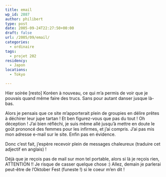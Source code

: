 ```yaml
---
title: email
wp_id: 2887
author: philibert
type: post
date: 2005-09-24T22:27:50+00:00
draft: false
url: /2005/09/email/
categories:
  - ordinaire
tags:
  - projet 202
residency:
  - Japon
locations:
  - Tokyo

---
```

Hier soirée [resto] Koréen à nouveau, ce qui m&rsquo;a permis de voir que je pouvais quand même faire des trucs. Sans pour autant danser jusque là-bas.

Alors je pensais que ce site m&rsquo;apporterait plein de groupies en délire prêtes à déchirer leur jupe tartan ! Et ben figurez-vous que pas du tout ! Oh déception ! J&rsquo;ai bien réfléchi, je suis même allé jusqu&rsquo;à mettre en doute le goût prononcé des femmes pour les infirmes, et j&rsquo;ai compris. J&rsquo;ai pas mis mon adresse e-mail sur le site. Enfin pas en évidence.
  
Donc c&rsquo;est fait, j&rsquo;espère recevoir plein de messages chaleureux (traduire cet adjectif en anglais)&nbsp;!

Déjà que je reçois pas de mail sur mon tel portable, alors si là je reçois rien, ATTENTION !! Je risque de casser quelque chose :) Allez, demain je parlerai peut-être de l&rsquo;Oktober Fest (funeste !) si le coeur m&rsquo;en dit !
